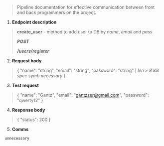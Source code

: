 > Pipeline documentation for effective communication between
> front and back programmers on the project.

1. **Endpoint description**

> __create_user__ - method to add user to DB by _name_, _email_ and _pass_
>
> ***POST***
> 
> ***/users/register***
2. **Request body**

> {
> "name": "string",
> "email": "string",
> "password": "string" | _len > 8 && spec symb necessary_
> }
3. **Test request**

> {
> "name": "Gantz",
> "email": "gantzzer@gmail.com",
> "password": "qwerty12"
> }
4. **Response body**

> {
> "status": 200
> }

5. **Comms**

`unnecessary`
